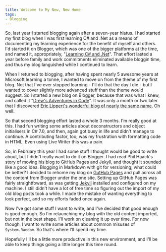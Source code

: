 ```yaml
---
title: Welcome to My New, New Home
tags:
- Blogging
---
```


So, last year I started blogging again after a seven-year hiatus. I had started
my first blog when I was first learning C# and .Net as a means of documenting my
learning experience for the benefit of myself and others. I'd started it on
Blogger, which was one of the bigger platforms at the time, and named it,
appropriately, "[Learning C# and
.Net](https://learningcsharpnet.blogspot.com/)". That effort lasted a year
before family and work commitments eliminated available bloggin time, and thus
my blog languished while I continued to learn.
<!--more-->

When I returned to blogging, after having spent nearly 5 awesome years at
Microsoft learning a tonne, I wanted to move on from the theme of my first blog.
Not that I've ever stopped learning - I'll do that the day I die - but I wanted
to cover slightly more advanced stuff than the theme would suggest. So I started
a new blog on Blogger, because that was what I knew, and called it "[Drew's
Adventures in Code](https://adventures-in-code.blogspot.com/)". It was only a
month or two later that I discovered [Eric Lippert's wonderful blog of nearly
the same name](https://ericlippert.com/). Oh well.

So that second blogging effort lasted a whole 3 months. I'm really good at this.
I had fun writing some articles about deconstructors and object initialisers in
C# 7.0, and then, again got busy in life and didn't manage to continue. A
contributing factor, too, was my frustration with formatting code in HTML. Even
using Live Writer this was a pain.

So, in February this year I had some stuff I thought would be good to write
about, but I didn't really want to do it on Blogger. I had read Phil Haack's
story of moving his blog to GitHub Pages and Jekyll, and thought it sounded like
a good idea. Blogging in Markdown with git for versioning; what could be better?
I decided to rehome my blog on [GutHub Pages](https://pages.github.com/) and
pull across all the content from Blogger under the one site. Setting up GitHub
Pages was fairly straightfoward, as was getting [Jekyll](https://jekyllrb.com/)
installed and configured on my machine. I still didn't have a lot of free time
so figuring out the import of my old blog posts took a while. I made the mistake
of wanting everything to look perfect, and so my efforts faded once again.

Now I've got some stuff I want to write, and I've decided that good enough is
good enough. So I'm relaunching my blog with the old content imported, but not
in the best shape. I'll work on cleaning it up over time. For now though, I want
to write some articles about common misuses of `System.Random`. So that's where
I'll spend my time.

Hopefully I'll be a little more productive in this new environment, and I'll be
able to keep things going a little longer this time round.
